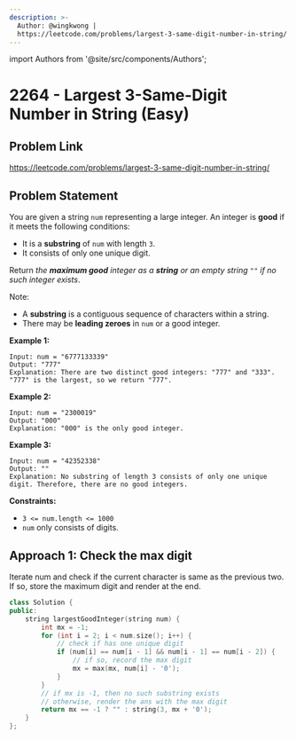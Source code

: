 ```yaml
---
description: >-
  Author: @wingkwong |
  https://leetcode.com/problems/largest-3-same-digit-number-in-string/
---
```


import Authors from '@site/src/components/Authors';

# 2264 - Largest 3-Same-Digit Number in String (Easy)

## Problem Link

https://leetcode.com/problems/largest-3-same-digit-number-in-string/

## Problem Statement

You are given a string `num` representing a large integer. An integer is **good** if it meets the following conditions:

* It is a **substring** of `num` with length `3`.
* It consists of only one unique digit.

Return _the **maximum good** integer as a **string** or an empty string_ `""` _if no such integer exists_.

Note:

* A **substring** is a contiguous sequence of characters within a string.
* There may be **leading zeroes** in `num` or a good integer.

**Example 1:**

```
Input: num = "6777133339"
Output: "777"
Explanation: There are two distinct good integers: "777" and "333".
"777" is the largest, so we return "777".
```

**Example 2:**

```
Input: num = "2300019"
Output: "000"
Explanation: "000" is the only good integer.
```

**Example 3:**

```
Input: num = "42352338"
Output: ""
Explanation: No substring of length 3 consists of only one unique digit. Therefore, there are no good integers.
```

**Constraints:**

* `3 <= num.length <= 1000`
* `num` only consists of digits.

## Approach 1: Check the max digit

Iterate num and check if the current character is same as the previous two. If so, store the maximum digit and render at the end.

<Authors names="@wingkwong"/>

```cpp
class Solution {
public:
    string largestGoodInteger(string num) {
        int mx = -1;
        for (int i = 2; i < num.size(); i++) {
            // check if has one unique digit
            if (num[i] == num[i - 1] && num[i - 1] == num[i - 2]) {
                // if so, record the max digit
                mx = max(mx, num[i] - '0');
            }
        }
        // if mx is -1, then no such substring exists
        // otherwise, render the ans with the max digit
        return mx == -1 ? "" : string(3, mx + '0');
    }
};
```
